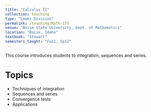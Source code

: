 ```yaml
---
title: "Calculus II"
collection: teaching
type: "Lower Division"
permalink: /teaching/Math-175
venue: "Boise State University, Dept. of Mathematics"
location: "Boise, Idaho"
textbook: "Stewart"
semesters_taught: "Fa11, Sp12"
---
```


This course introduces students to integration, sequences and series. 


Topics 
======

<ul>
    <li>Techniques of integration</li>
    <li>Sequences and series</li>
    <li>Convergence tests</li>
    <li>Applications</li>
</ul>
